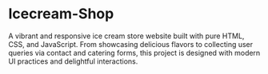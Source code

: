 # Icecream-Shop
A vibrant and responsive ice cream store website built with pure HTML, CSS, and JavaScript. From showcasing delicious flavors to collecting user queries via contact and catering forms, this project is designed with modern UI practices and delightful interactions.

